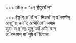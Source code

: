 +++
title = "०९ ईयुरर्थं न"

+++
ईयु᳓र् अ᳓र्थं न᳓ निअर्थ᳓म् प᳓रुष्णीम्  
आशु᳓श् चने᳓द् अभिपित्वं᳓ जगाम  
सुदा᳓स इ᳓न्द्रः सुतु᳓काँ अमि᳓त्रान्  
अ᳓रन्धयन् मा᳓नुषे व᳓ध्रिवाचः